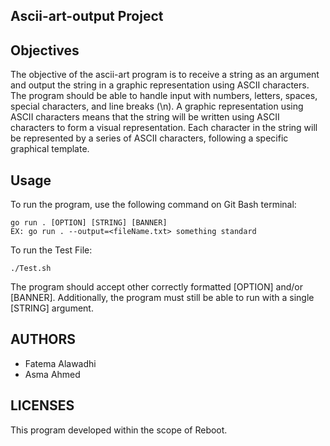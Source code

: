 ## Ascii-art-output Project

## Objectives
The objective of the ascii-art program is to receive a string as an argument and output the string in a graphic representation using ASCII characters. The program should be able to handle input with numbers, letters, spaces, special characters, and line breaks (\n).
A graphic representation using ASCII characters means that the string will be written using ASCII characters to form a visual representation. Each character in the string will be represented by a series of ASCII characters, following a specific graphical template.

## Usage
To run the program, use the following command on Git Bash terminal:

```
go run . [OPTION] [STRING] [BANNER]
EX: go run . --output=<fileName.txt> something standard
```

To run the Test File:

```
./Test.sh
```

The program should accept other correctly formatted [OPTION] and/or [BANNER].
Additionally, the program must still be able to run with a single [STRING] argument.

## AUTHORS

* Fatema Alawadhi
* Asma Ahmed


## LICENSES
This program developed within the scope of Reboot.